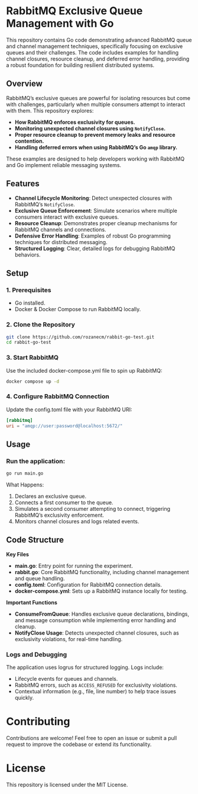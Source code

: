# RabbitMQ Exclusive Queue Management with Go

This repository contains Go code demonstrating advanced RabbitMQ queue and channel management techniques, specifically
focusing on exclusive queues and their challenges. The code includes examples for handling channel closures, resource
cleanup, and deferred error handling, providing a robust foundation for building resilient distributed systems.

## Overview

RabbitMQ’s exclusive queues are powerful for isolating resources but come with challenges, particularly when multiple
consumers attempt to interact with them. This repository explores:

- **How RabbitMQ enforces exclusivity for queues.**
- **Monitoring unexpected channel closures using `NotifyClose`.**
- **Proper resource cleanup to prevent memory leaks and resource contention.**
- **Handling deferred errors when using RabbitMQ’s Go `amqp` library.**

These examples are designed to help developers working with RabbitMQ and Go implement reliable messaging systems.

## Features

- **Channel Lifecycle Monitoring**: Detect unexpected closures with RabbitMQ’s `NotifyClose`.
- **Exclusive Queue Enforcement**: Simulate scenarios where multiple consumers interact with exclusive queues.
- **Resource Cleanup**: Demonstrates proper cleanup mechanisms for RabbitMQ channels and connections.
- **Defensive Error Handling**: Examples of robust Go programming techniques for distributed messaging.
- **Structured Logging**: Clear, detailed logs for debugging RabbitMQ behaviors.

## Setup

### 1. Prerequisites

- Go installed.
- Docker & Docker Compose to run RabbitMQ locally.

### 2. Clone the Repository

```bash
git clone https://github.com/rozanecm/rabbit-go-test.git
cd rabbit-go-test
```

### 3. Start RabbitMQ

Use the included docker-compose.yml file to spin up RabbitMQ:

```bash
docker compose up -d
```

### 4. Configure RabbitMQ Connection

Update the config.toml file with your RabbitMQ URI:

```toml
[rabbitmq]
uri = "amqp://user:password@localhost:5672/"
```

## Usage

### Run the application:

```bash
go run main.go
```

What Happens:

1. Declares an exclusive queue.
2. Connects a first consumer to the queue.
3. Simulates a second consumer attempting to connect, triggering RabbitMQ’s exclusivity enforcement.
4. Monitors channel closures and logs related events.

## Code Structure

**Key Files**

- **main.go**: Entry point for running the experiment.
- **rabbit.go**: Core RabbitMQ functionality, including channel management and queue handling.
- **config.toml**: Configuration for RabbitMQ connection details.
- **docker-compose.yml**: Sets up a RabbitMQ instance locally for testing.

**Important Functions**

- **ConsumeFromQueue**: Handles exclusive queue declarations, bindings, and message consumption while implementing error
  handling and cleanup.
- **NotifyClose Usage**: Detects unexpected channel closures, such as exclusivity violations, for real-time handling.

### Logs and Debugging

The application uses logrus for structured logging. Logs include:

- Lifecycle events for queues and channels.
- RabbitMQ errors, such as `ACCESS_REFUSED` for exclusivity violations.
- Contextual information (e.g., file, line number) to help trace issues quickly.

# Contributing

Contributions are welcome! Feel free to open an issue or submit a pull request to improve the codebase or extend its
functionality.

# License

This repository is licensed under the MIT License.
